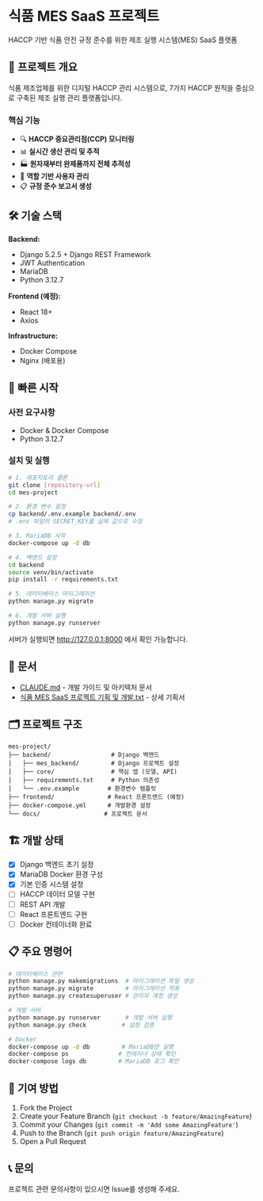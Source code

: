 # 식품 MES SaaS 프로젝트

HACCP 기반 식품 안전 규정 준수를 위한 제조 실행 시스템(MES) SaaS 플랫폼

## 🎯 프로젝트 개요

식품 제조업체를 위한 디지털 HACCP 관리 시스템으로, 7가지 HACCP 원칙을 중심으로 구축된 제조 실행 관리 플랫폼입니다.

### 핵심 기능
- 🔍 **HACCP 중요관리점(CCP) 모니터링**
- 📊 **실시간 생산 관리 및 추적**
- 🏭 **원자재부터 완제품까지 전체 추적성**
- 👥 **역할 기반 사용자 관리**
- 📋 **규정 준수 보고서 생성**

## 🛠 기술 스택

**Backend:**
- Django 5.2.5 + Django REST Framework
- JWT Authentication
- MariaDB
- Python 3.12.7

**Frontend (예정):**
- React 18+
- Axios

**Infrastructure:**
- Docker Compose
- Nginx (배포용)

## 🚀 빠른 시작

### 사전 요구사항
- Docker & Docker Compose
- Python 3.12.7

### 설치 및 실행

```bash
# 1. 레포지토리 클론
git clone [repository-url]
cd mes-project

# 2. 환경 변수 설정
cp backend/.env.example backend/.env
# .env 파일의 SECRET_KEY를 실제 값으로 수정

# 3. MariaDB 시작
docker-compose up -d db

# 4. 백엔드 설정
cd backend
source venv/bin/activate
pip install -r requirements.txt

# 5. 데이터베이스 마이그레이션
python manage.py migrate

# 6. 개발 서버 실행
python manage.py runserver
```

서버가 실행되면 http://127.0.0.1:8000 에서 확인 가능합니다.

## 📖 문서

- [CLAUDE.md](./CLAUDE.md) - 개발 가이드 및 아키텍처 문서
- [식품 MES SaaS 프로젝트 기획 및 개발.txt](./식품%20MES%20SaaS%20프로젝트%20기획%20및%20개발.txt) - 상세 기획서

## 🗂 프로젝트 구조

```
mes-project/
├── backend/                 # Django 백엔드
│   ├── mes_backend/         # Django 프로젝트 설정
│   ├── core/                # 핵심 앱 (모델, API)
│   ├── requirements.txt     # Python 의존성
│   └── .env.example        # 환경변수 템플릿
├── frontend/               # React 프론트엔드 (예정)
├── docker-compose.yml      # 개발환경 설정
└── docs/                  # 프로젝트 문서
```

## 🏗 개발 상태

- [x] Django 백엔드 초기 설정
- [x] MariaDB Docker 환경 구성
- [x] 기본 인증 시스템 설정
- [ ] HACCP 데이터 모델 구현
- [ ] REST API 개발
- [ ] React 프론트엔드 구현
- [ ] Docker 컨테이너화 완료

## 📋 주요 명령어

```bash
# 데이터베이스 관련
python manage.py makemigrations  # 마이그레이션 파일 생성
python manage.py migrate         # 마이그레이션 적용
python manage.py createsuperuser # 관리자 계정 생성

# 개발 서버
python manage.py runserver       # 개발 서버 실행
python manage.py check          # 설정 검증

# Docker
docker-compose up -d db         # MariaDB만 실행
docker-compose ps              # 컨테이너 상태 확인
docker-compose logs db         # MariaDB 로그 확인
```

## 🤝 기여 방법

1. Fork the Project
2. Create your Feature Branch (`git checkout -b feature/AmazingFeature`)
3. Commit your Changes (`git commit -m 'Add some AmazingFeature'`)
4. Push to the Branch (`git push origin feature/AmazingFeature`)
5. Open a Pull Request

## 📞 문의

프로젝트 관련 문의사항이 있으시면 Issue를 생성해 주세요.
